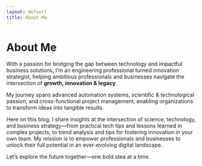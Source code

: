 ```yaml
---
layout: default
title: About Me
---
```


# About Me

With a passion for bridging the gap between technology and impactful business solutions, I’m an engineering professional turned innovation strategist, helping ambitious professionals and businesses navigate the intersection of **growth, innovation & legacy**. 

My journey spans advanced automation systems, scientific & technological passion, and cross-functional project management, enabling organizations to transform ideas into tangible results.

Here on this blog, I share insights at the intersection of science, technology, and business strategy—from practical tech tips and lessons learned in complex projects, to trend analysis and tips for fostering innovation in your own team. My mission is to empower professionals and businesses to unlock their full potential in an ever-evolving digital landscape.

Let’s explore the future together—one bold idea at a time.
